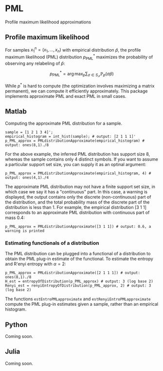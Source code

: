 # PML
Profile maximum likelihood approximations

## Profile maximum likelihood

For samples $x_1^n = (x_1,\ldots,x_n)$ with empirical distribution $\hat{p}$, the profile maximum likelihood (PML) distribution $p^*_\text{PML}$ maximizes the probability of observing any relabeling of $\hat{p}$:

$$p^*_\text{PML} = \arg \max_p \sum_{\sigma \in S_\mathcal{X}} \mathbb{P}_p(\sigma \hat{p})$$

While $p^*$ is hard to compute (the optimization involves maximizing a matrix permanent), we can compute it efficiently approximately.  This package implements approximate PML and exact PML in small cases.

## Matlab

Computing the approximate PML distribution for a sample.

    sample = [1 2 1 3 4]';
    empirical_histogram = int_hist(sample); # output: [2 1 1 1]'
    p_PML_approx = PMLdistributionApproximate(empirical_histogram) # output: ones(8,1)./8
    
For the above example, the inferred PML distribution has support size 8, whereas the sample contains only 4 distinct symbols.  If you want to assume a particular support set size, you can supply it as an optinal argument:

    p_PML_approx = PMLdistributionApproximate(empirical_histogram, 4) # output: ones(4,1)./4
 
The approximate PML distribution may not have a finite support set size, in which case we say it has a "continuous" part.  In this case, a warning is displayed, the output contains only the discrete (non-continuous) part of the distribution, and the total probability mass of the discrete part of the distribution is less than 1.  For example, the empirical distribution [3 1 1] corresponds to an approximate PML distribution with continuous part of mass 0.4:

    p_PML_approx = PMLdistributionApproximate([3 1 1]) # output: 0.6, a warning is printed

### Estimating functionals of a distribution

The PML distribution can be plugged into a functional of a distribution to obtain the PML plug-in estimate of the functional.  To estimate the entropy and R\'enyi entropy with $\alpha = 2$:

    p_PML_approx = PMLdistributionApproximate([2 1 1 1]) # output: ones(8,1)./8
    H_est = entropyOfDistribution(p_PML_approx) # output: 3 (log base 2)
    Renyi_est = renyiEntropyOfDistribution(p_PML_approx, 2) # output: 3 (log base 2)
    
The functions `estEntroPMLapproximate` and `estRenyiEntroPMLapproximate` compute the PML plug-in estimates given a sample, rather than an empirical histogram.

## Python

Coming soon.

## Julia

Coming soon.
